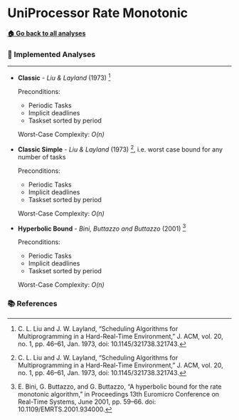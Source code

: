 # UniProcessor Rate Monotonic

[**🏠 Go back to all analyses**](../../../../README.md#-available-analyses)

### 🧪 Implemented Analyses

---

- **Classic** - *Liu & Layland* (1973) [^1]

    Preconditions:
    - Periodic Tasks
    - Implicit deadlines
    - Taskset sorted by period

    Worst-Case Complexity: *O(n)*

- **Classic Simple** - *Liu & Layland* (1973) [^1], i.e. worst case bound for any number of tasks

    Preconditions:
    - Periodic Tasks
    - Implicit deadlines
    - Taskset sorted by period

    Worst-Case Complexity: *O(n)*

- **Hyperbolic Bound** - *Bini, Buttazzo and Buttazzo* (2001) [^2]

    Preconditions:
    - Periodic Tasks
    - Implicit deadlines
    - Taskset sorted by period

    Worst-Case Complexity: *O(n)*

### 📚 References

[^1]: C. L. Liu and J. W. Layland, “Scheduling Algorithms for Multiprogramming in a Hard-Real-Time Environment,” J. ACM, vol. 20, no. 1, pp. 46–61, Jan. 1973, doi: 10.1145/321738.321743.

[^2]: E. Bini, G. Buttazzo, and G. Buttazzo, “A hyperbolic bound for the rate monotonic algorithm,” in Proceedings 13th Euromicro Conference on Real-Time Systems, June 2001, pp. 59–66. doi: 10.1109/EMRTS.2001.934000.